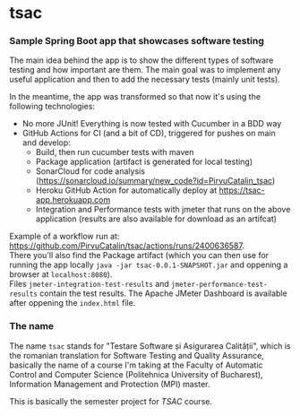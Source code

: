 # tsac

### Sample Spring Boot app that showcases software testing

The main idea behind the app is to show the different types
of software testing and how important are them. The main goal
was to implement any useful application and then to add the 
necessary tests (mainly unit tests).

In the meantime, the app was transformed so that now it's 
using the following technologies:
 - No more JUnit! Everything is now tested with Cucumber in a BDD way
 - GitHub Actions for CI (and a bit of CD), triggered for pushes on main and develop:
   - Build, then run cucumber tests with maven
   - Package application (artifact is generated for local testing)
   - SonarCloud for code analysis (https://sonarcloud.io/summary/new_code?id=PirvuCatalin_tsac)
   - Heroku GitHub Action for automatically deploy at https://tsac-app.herokuapp.com
   - Integration and Performance tests with jmeter that runs on the above application 
   (results are also available for download as an artifcat)

Example of a workflow run at: https://github.com/PirvuCatalin/tsac/actions/runs/2400636587.
<br>
There you'll also find the Package artifact (which you can then use for running the app 
locally `java -jar tsac-0.0.1-SNAPSHOT.jar` and oppening a browser at `localhost:8080`).
<br>
Files `jmeter-integration-test-results` and `jmeter-performance-test-results` contain the test results. 
The Apache JMeter Dashboard is available after oppening the `index.html` file.

### The name

The name `tsac` stands for "Testare Software și Asigurarea Calității", which is the romanian
translation for Software Testing and Quality Assurance, basically the name of a course I'm 
taking at the Faculty of Automatic Control and Computer Science (Politehnica University of Bucharest),
Information Management and Protection (MPI) master.

This is basically the semester project for *TSAC* course.


